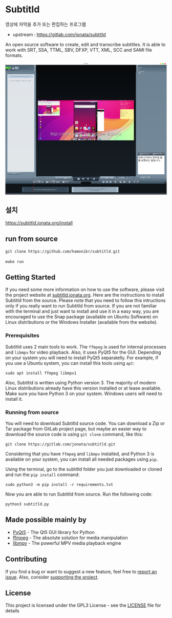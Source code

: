 # Subtitld

영상에 자막을 추가 또는 편집하는 프로그램

 * upstream : https://gitlab.com/jonata/subtitld

An open source software to create, edit and transcribe subtitles. It is able to work with SRT, SSA, TTML, SBV, DFXP, VTT, XML, SCC and SAMI file formats.

![app](app.png)

## 설치
https://subtitld.jonata.org/install

## run from source
```
git clone https://github.com/hamonikr/subtitld.git

make run
```



## Getting Started

If you need some more information on how to use the software, please visit the project website at [subtitld.jonata.org](https://subtitld.jonata.org). Here are the instructions to install Subtitld from the source. Please note that you need to follow this intructions only if you really want to run Subtitld from source. If you are not familiar with the terminal and just want to install and use it in a easy way, you are encouraged to use the Snap package (available on Ubuntu Software) on Linux distributions or the Windows Installer (available from the website).

### Prerequisites

Subtitld uses 2 main tools to work. The `ffmpeg` is used for internal processes and `libmpv` for video playback. Also, it uses PyQt5 for the GUI. Depending on your system you will need to install PyQt5 separatelly. For example, if you use a Ubuntu system, you can install this tools using `apt`:

```
sudo apt install ffmpeg libmpv1
```

Also, Subtitld is written using Python version 3. The majority of modern Linux distributions already have this version installed or at lease available. Make sure you have Python 3 on your system. Windows users will need to install it.

### Running from source

You will need to download Subtitld source code. You can download a Zip or Tar package from GitLab project page, but maybe an easier way to download the source code is using `git clone` command, like this:

```
git clone https://gitlab.com/jonata/subtitld.git
```

Considering that you have `ffmpeg` and `libmpv` installed, and Python 3 is available on your system, you can install all needed packages using `pip`.

Using the terminal, go to the subtitld folder you just downloaded or cloned and run the `pip install` command:

```
sudo python3 -m pip install -r requirements.txt
```

Now you are able to run Subtitld from source. Run the following code:

```
python3 subtitld.py
```

## Made possible mainly by

* [PyQt5](https://www.riverbankcomputing.com/software/pyqt/) - The Qt5 GUI library for Python
* [ffmpeg](https://ffmpeg.org/) - The absolute solution for media manipulation
* [libmpv](https://github.com/mpv-player/mpv) - The powerful MPV media playback engine

## Contributing

If you find a bug or want to suggest a new feature, feel free to [report an issue](https://gitlab.com/jonata/subtitld/-/issues). Also, consider [supporting the project](https://subtitld.jonata.org/support).

## License

This project is licensed under the GPL3 License - see the [LICENSE](LICENSE) file for details
